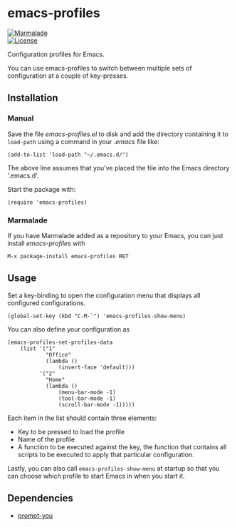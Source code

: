 # emacs-profiles

[![Marmalade](https://img.shields.io/badge/marmalade-available-8A2A8B.svg)](https://marmalade-repo.org/packages/emacs-profiles)  
[![License](https://img.shields.io/badge/LICENSE-GPL%20v3.0-blue.svg)](https://www.gnu.org/licenses/gpl.html)

Configuration profiles for Emacs.

You can use emacs-profiles to switch between multiple sets of configuration at a couple of key-presses.

## Installation

### Manual

Save the file *emacs-profiles.el* to disk and add the directory containing it to `load-path` using a command in your *.emacs* file like:

    (add-to-list 'load-path "~/.emacs.d/")

The above line assumes that you've placed the file into the Emacs directory '.emacs.d'.

Start the package with:

    (require 'emacs-profiles)

### Marmalade

If you have Marmalade added as a repository to your Emacs, you can just install *emacs-profiles* with

    M-x package-install emacs-profiles RET

## Usage

Set a key-binding to open the configuration menu that displays all configured configurations.

    (global-set-key (kbd "C-M-`") 'emacs-profiles-show-menu)

You can also define your configuration as

    (emacs-profiles-set-profiles-data
        (list '("1" 
                "Office" 
                (lambda ()
                    (invert-face 'default)))
              '("2" 
                "Home" 
                (lambda ()
                    (menu-bar-mode -1)
                    (tool-bar-mode -1)
                    (scroll-bar-mode -1)))))

Each item in the list should contain three elements:

* Key to be pressed to load the profile
* Name of the profile
* A function to be executed against the key, the function that contains all scripts to be executed to apply that particular configuration.

Lastly, you can also call `emacs-profiles-show-menu` at startup so that you can choose which profile to start Emacs in when you start it.

## Dependencies

* [prompt-you](https://github.com/myTerminal/prompt-you)
